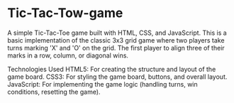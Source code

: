 # Tic-Tac-Tow-game
A simple Tic-Tac-Toe game built with HTML, CSS, and JavaScript. This is a basic implementation of the classic 3x3 grid game where two players take turns marking 'X' and 'O' on the grid. The first player to align three of their marks in a row, column, or diagonal wins.


Technologies Used
HTML5: For creating the structure and layout of the game board.
CSS3: For styling the game board, buttons, and overall layout.
JavaScript: For implementing the game logic (handling turns, win conditions, resetting the game).
